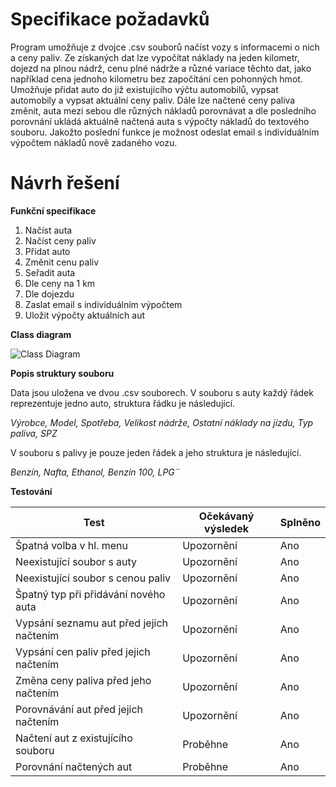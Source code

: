 # **Specifikace požadavků**

Program umožňuje z dvojce .csv souborů načíst vozy s informacemi o nich a ceny paliv. Ze získaných dat lze vypočítat náklady na jeden kilometr, dojezd na plnou nádrž, cenu plné nádrže a různé variace těchto dat, jako například cena jednoho kilometru bez započítání cen pohonných hmot. Umožňuje přidat auto do již existujícího výčtu automobilů, vypsat automobily a vypsat aktuální ceny paliv. Dále lze načtené ceny paliva změnit, auta mezi sebou dle různých nákladů porovnávat a dle posledního porovnání ukládá aktuálně načtená auta s výpočty nákladů do textového souboru. Jakožto poslední funkce je možnost odeslat email s individuálním výpočtem nákladů nově zadaného vozu.

# **Návrh řešení**

**Funkční specifikace**

1. Načíst auta
2. Načíst ceny paliv
3. Přidat auto
4. Změnit cenu paliv
5. Seřadit auta
  1. Dle ceny na 1 km
  2. Dle dojezdu
6. Zaslat email s individuálním výpočtem
7. Uložit výpočty aktuálních aut

**Class diagram**

![Class Diagram](https://github.com/pechoutmatej/m20000068_semestralwork/tree/main/Images)

**Popis struktury souboru**

Data jsou uložena ve dvou .csv souborech. V souboru s auty každý řádek reprezentuje jedno auto, struktura řádku je následující.

_Výrobce, Model, Spotřeba, Velikost nádrže, Ostatní náklady na jízdu, Typ paliva, SPZ_

V souboru s palivy je pouze jeden řádek a jeho struktura je následující.

_Benzín, Nafta, Ethanol, Benzín 100, LPG¨_

**Testování**

| **Test** | **Očekávaný výsledek** | **Splněno** |
| --- | --- | --- |
| Špatná volba v hl. menu | Upozornění | Ano |
| Neexistující soubor s auty | Upozornění | Ano |
| Neexistující soubor s cenou paliv | Upozornění | Ano |
| Špatný typ při přidávání nového auta | Upozornění | Ano |
| Vypsání seznamu aut před jejich načtením | Upozornění | Ano |
| Vypsání cen paliv před jejich načtením | Upozornění | Ano |
| Změna ceny paliva před jeho načtením | Upozornění | Ano |
| Porovnávání aut před jejich načtením | Upozornění | Ano |
| Načtení aut z existujícího souboru | Proběhne | Ano |
| Porovnání načtených aut | Proběhne | Ano |

